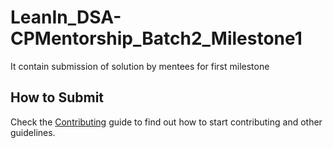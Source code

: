 # LeanIn_DSA-CPMentorship_Batch2_Milestone1
It contain submission of solution by mentees for first milestone

## How to Submit
Check the [Contributing](/CONTRIBUTING.md) guide to find out how to start contributing and other guidelines.

